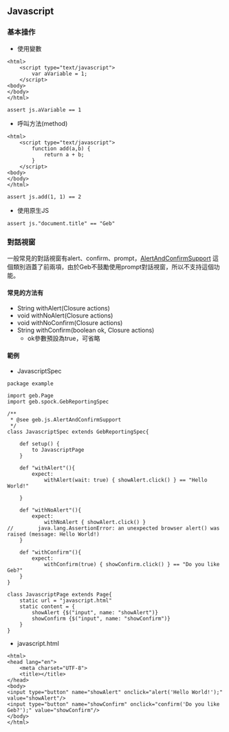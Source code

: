 ## Javascript

### 基本操作

* 使用變數

```
<html>
    <script type="text/javascript">
        var aVariable = 1;
    </script>
<body>
</body>
</html>
```

```
assert js.aVariable == 1
```

* 呼叫方法(method)

```
<html>
    <script type="text/javascript">
        function add(a,b) {
            return a + b;
        }
    </script>
<body>
</body>
</html>
```

```
assert js.add(1, 1) == 2

```

* 使用原生JS

```
assert js."document.title" == "Geb"
```

### 對話視窗
一般常見的對話視窗有alert、confirm、prompt，[AlertAndConfirmSupport](http://www.gebish.org/manual/current/api/geb/js/AlertAndConfirmSupport.html) 這個類別涵蓋了前兩項，由於Geb不鼓勵使用prompt對話視窗，所以不支持這個功能。

#### 常見的方法有
* String withAlert(Closure actions)
* void withNoAlert(Closure actions)
* void withNoConfirm(Closure actions)
* String withConfirm(boolean ok, Closure actions)
    * ok參數預設為true，可省略

#### 範例
* JavascriptSpec

```
package example

import geb.Page
import geb.spock.GebReportingSpec

/**
 * @see geb.js.AlertAndConfirmSupport
 */
class JavascriptSpec extends GebReportingSpec{

    def setup() {
        to JavascriptPage
    }

    def "withAlert"(){
        expect:
            withAlert(wait: true) { showAlert.click() } == "Hello World!"

    }

    def "withNoAlert"(){
        expect:
            withNoAlert { showAlert.click() }
//        java.lang.AssertionError: an unexpected browser alert() was raised (message: Hello World!)
    }

    def "withConfirm"(){
        expect:
            withConfirm(true) { showConfirm.click() } == "Do you like Geb?"
    }
}

class JavascriptPage extends Page{
    static url = "javascript.html"
    static content = {
        showAlert {$("input", name: "showAlert")}
        showConfirm {$("input", name: "showConfirm")}
    }
}

```

* javascript.html

```
<html>
<head lang="en">
    <meta charset="UTF-8">
    <title></title>
</head>
<body>
<input type="button" name="showAlert" onclick="alert('Hello World!');" value="showAlert"/>
<input type="button" name="showConfirm" onclick="confirm('Do you like Geb?');" value="showConfirm"/>
</body>
</html>
```

